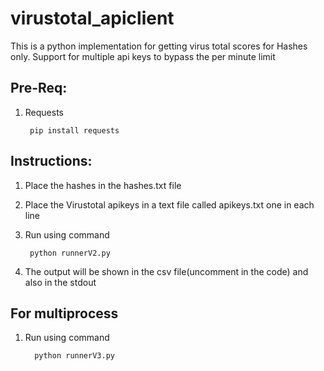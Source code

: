 # virustotal_apiclient
This is a python implementation for getting virus total scores for Hashes only.
Support for multiple api keys to bypass the per minute limit

## Pre-Req:

  1. Requests
  
          pip install requests
 
## Instructions:

  1. Place the hashes in the hashes.txt file 
  
  2. Place the Virustotal apikeys in a text file called apikeys.txt one in each line
  
  3. Run using command 
  
          python runnerV2.py
          
  4. The output will be shown in the csv file(uncomment in the code) and also in the stdout
  
  ## For multiprocess 
    
   1. Run using command 
          
            python runnerV3.py
          
